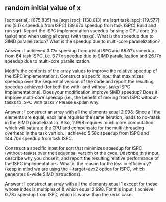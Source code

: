 ## random initial value of x

[sqrt serial]:          [675.835] ms
[sqrt ispc]:            [130.613] ms
[sqrt task ispc]:       [19.577] ms
                                (5.17x speedup from ISPC)
                                (39.67x speedup from task ISPC)
Build and run sqrt. Report the ISPC implementation speedup for single CPU core (no tasks) and when using all cores (with tasks). What is the speedup due to SIMD parallelization? What is the speedup due to multi-core parallelization?

Answer : I achieved 3.77x speedup from trivial ISPC and 98.67x speedup from 64 task ISPC. i.e. 3.77x speedup due to SIMD parallelization and 26.17x speedup due to multi-core parallelization.

Modify the contents of the array values to improve the relative speedup of the ISPC implementations. Construct a specifc input that maximizes speedup over the sequential version of the code and report the resulting speedup achieved (for both the with- and without-tasks ISPC implementations). Does your modification improve SIMD speedup? Does it improve multi-core speedup (i.e., the benefit of moving from ISPC without-tasks to ISPC with tasks)? Please explain why.

Answer : I construct an array with all the elements equal 2.998. Since all the elements are equal, each lane requires the same iteration, leads to no-mask in the SIMD parallelization. Also, 2.998 requires much more computation which will saturate the CPU and compensate for the multi-threading overhead in the task version. I achieved 5.58x speedup from ISPC and 144.70x speedup from task ISPC.

Construct a specific input for sqrt that minimizes speedup for ISPC (without-tasks) over the sequential version of the code. Describe this input, describe why you chose it, and report the resulting relative performance of the ISPC implementations. What is the reason for the loss in efficiency? (keep in mind we are using the --target=avx2 option for ISPC, which generates 8-wide SIMD instructions).

Answer : I construct an array with all the elements equal 1 except for those whose index is multiples of 8 which equal 2.998. For this input, I achieve 0.78x speedup from ISPC, which is worse than the serial case.